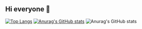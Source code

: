 ## Hi everyone 👋

[![Top Langs](https://github-readme-stats.vercel.app/api/top-langs/?username=levprost&layout=donut-vertical)](https://github.com/levprost/github-readme-stats)
[![Anurag's GitHub stats](https://github-readme-stats.vercel.app/api?username=levprost)](https://github.com/levprost/github-readme-stats)
![Anurag's GitHub stats](https://github-readme-stats.vercel.app/api?username=levprost&show_icons=true)
<!--
**levprost/levprost** is a ✨ _special_ ✨ repository because its `README.md` (this file) appears on your GitHub profile.

Here are some ideas to get you started:

- 🔭 I’m currently working on ...
- 🌱 I’m currently learning ...
- 👯 I’m looking to collaborate on ...
- 🤔 I’m looking for help with ...
- 💬 Ask me about ...
- 📫 How to reach me: ...
- 😄 Pronouns: ...
- ⚡ Fun fact: ...
-->

